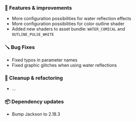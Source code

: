 ### 🚀 Features & improvements

- More configuration possibilities for water reflection effects
- More configuration possibilities for color outline shader
- Added new shaders to asset bundle: `WATER_COMICAL` and `OUTLINE_PULSE_WHITE`

### 🪛 Bug Fixes

- Fixed typos in parameter names
- Fixed graphic glitches when using water reflections

### 🧽 Cleanup & refactoring

- ...

### 📦 Dependency updates

- Bump Jackson to 2.18.3